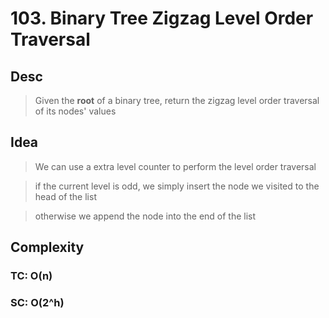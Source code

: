 # 103. Binary Tree Zigzag Level Order Traversal

## Desc

> Given the **root** of a binary tree, return the zigzag level order traversal of its nodes' values

## Idea

> We can use a extra level counter to perform the level order traversal

> if the current level is odd, we simply insert the node we visited to the head of the list

> otherwise we append the node into the end of the list

## Complexity

### TC: O(n)

### SC: O(2^h)